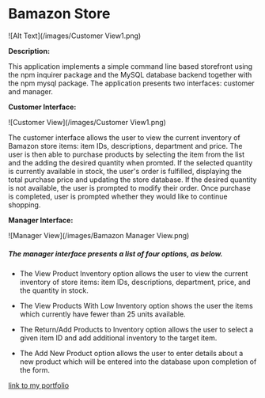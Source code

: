 <h1>Bamazon Store</h1>

![Alt Text](/images/Customer View1.png)

**Description:**

This application implements a simple command line based storefront using the npm inquirer package and the MySQL database backend together with the npm mysql package. The application presents two interfaces: customer and manager.

**Customer Interface:**

![Customer View](/images/Customer View1.png)

The customer interface allows the user to view the current inventory of Bamazon store items: item IDs, descriptions, department and price. The user is then able to purchase products by selecting the item from the list and the adding the desired quantity when promted. If the selected quantity is currently available in stock, the user's order is fulfilled, displaying the total purchase price and updating the store database. If the desired quantity is not available, the user is prompted to modify their order. Once purchase is completed, user is prompted whether they would like to continue shopping.

**Manager Interface:**

![Manager View](/images/Bamazon Manager View.png)

<h5>The manager interface presents a list of four options, as below.</h5>

* The View Product Inventory option allows the user to view the current inventory of store items: item IDs, descriptions, department, price, and the quantity in stock.

* The View Products With Low Inventory option shows the user the items which currently have fewer   than 25 units available.

* The Return/Add Products to Inventory option allows the user to select a given item ID and add additional inventory to the target item.

* The Add New Product option allows the user to enter details about a new product which will be entered into the database upon completion of the form.


[link to my portfolio]()